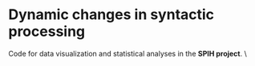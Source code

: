 # Dynamic changes in syntactic processing

Code for data visualization and statistical analyses in the **SPIH project**. \
